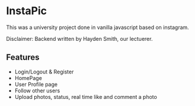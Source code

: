 
# InstaPic

This was a university project done in vanilla javascript based on instagram. 

Disclaimer: Backend written by Hayden Smith, our lectuerer.

## Features

* Login/Logout & Register
* HomePage
* User Profile page
* Follow other users
* Upload photos, status, real time like and comment a photo
